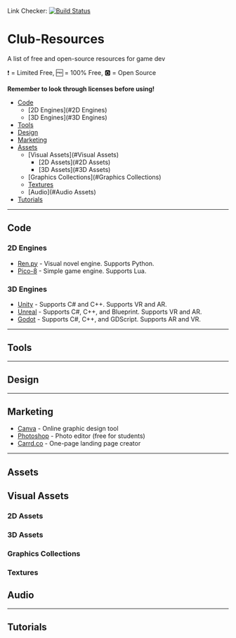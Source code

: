 Link Checker: [![Build Status](https://travis-ci.org/Alloz1115/Club-Resources.svg?branch=main)](https://travis-ci.org/Alloz1115/Club-Resources)
# Club-Resources
A list of free and open-source resources for game dev

<!--future club logo image here-->

:heavy_exclamation_mark: = Limited Free,
:free: = 100% Free,
:o2: = Open Source

**Remember to look through licenses before using!**

- [Code](#code)
  - [2D Engines](#2D Engines)
  - [3D Engines](#3D Engines)
- [Tools](#Tools)
- [Design](#Design)
- [Marketing](#Marketing)
- [Assets](#Assets)
  - [Visual Assets](#Visual Assets)
    - [2D Assets](#2D Assets)
    - [3D Assets](#3D Assets)
  - [Graphics Collections](#Graphics Collections)
  - [Textures](#Textures)
  - [Audio](#Audio Assets)
- [Tutorials](#Tutorials)

--------
Code
--------
### 2D Engines

* [Ren.py](https://www.renpy.org/) - Visual novel engine. Supports Python.
* [Pico-8](https://www.lexaloffle.com/pico-8.php) - Simple game engine. Supports Lua.

### 3D Engines
* [Unity](https://unity.com/) - Supports C# and C++. Supports VR and AR. 
* [Unreal](https://www.unrealengine.com/en-US) - Supports C#, C++, and Blueprint. Supports VR and AR.
* [Godot](https://godotengine.org/) - Supports C#, C++, and GDScript. Supports AR and VR.

--------
Tools
--------


--------
Design
--------

--------
Marketing
--------
* [Canva](https://www.canva.com/) - Online graphic design tool
* [Photoshop](https://www.adobe.com/creativecloud.html) - Photo editor (free for students)
* [Carrd.co](https://carrd.co/) - One-page landing page creator


--------
Assets
--------
## Visual Assets
### 2D Assets
### 3D Assets
### Graphics Collections
### Textures
## Audio

--------
Tutorials
--------
